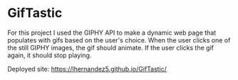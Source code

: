 # GifTastic
For this project I used the GIPHY API to make a dynamic web page that populates with gifs based on the user's choice. When the user clicks one of the still GIPHY images, the gif should animate. If the user clicks the gif again, it should stop playing. 

Deployed site: https://lhernandez5.github.io/GifTastic/
